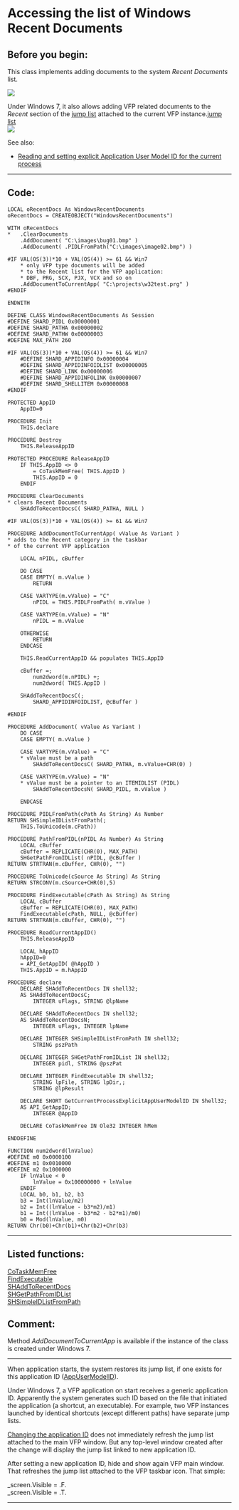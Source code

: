 
# Accessing the list of Windows Recent Documents

## Before you begin:
This class implements adding documents to the system *Recent Documents* list.   

![](../images/recentdocuments.png)  


Under Windows 7, it also allows adding VFP related documents to the *Recent* section of the <a href="http://windows.microsoft.com/en-CA/windows7/products/features/jump-lists">jump list</a> attached to the current VFP instance.[jump list](sample_000.md)  
![](../images/jumplistvfp.png)  

See also:

* [Reading and setting explicit Application User Model ID for the current process](sample_038.md)  
  
***  


## Code:
```foxpro  
LOCAL oRecentDocs As WindowsRecentDocuments
oRecentDocs = CREATEOBJECT("WindowsRecentDocuments")

WITH oRecentDocs
*	.ClearDocuments
	.AddDocument( "C:\images\bug01.bmp" )
	.AddDocument( .PIDLFromPath("C:\images\image02.bmp") )

#IF VAL(OS(3))*10 + VAL(OS(4)) >= 61 && Win7
	* only VFP type documents will be added
	* to the Recent list for the VFP application:
	* DBF, PRG, SCX, PJX, VCX and so on
	.AddDocumentToCurrentApp( "C:\projects\w32test.prg" )
#ENDIF

ENDWITH

DEFINE CLASS WindowsRecentDocuments As Session
#DEFINE SHARD_PIDL 0x00000001
#DEFINE SHARD_PATHA 0x00000002
#DEFINE SHARD_PATHW 0x00000003
#DEFINE MAX_PATH 260

#IF VAL(OS(3))*10 + VAL(OS(4)) >= 61 && Win7
	#DEFINE SHARD_APPIDINFO 0x00000004
	#DEFINE SHARD_APPIDINFOIDLIST 0x00000005
	#DEFINE SHARD_LINK 0x00000006
	#DEFINE SHARD_APPIDINFOLINK 0x00000007
	#DEFINE SHARD_SHELLITEM 0x00000008
#ENDIF

PROTECTED AppID
	AppID=0

PROCEDURE Init
	THIS.declare

PROCEDURE Destroy
	THIS.ReleaseAppID

PROTECTED PROCEDURE ReleaseAppID
	IF THIS.AppID <> 0
		= CoTaskMemFree( THIS.AppID )
		THIS.AppID = 0
	ENDIF

PROCEDURE ClearDocuments
* clears Recent Documents
	SHAddToRecentDocsC( SHARD_PATHA, NULL )

#IF VAL(OS(3))*10 + VAL(OS(4)) >= 61 && Win7

PROCEDURE AddDocumentToCurrentApp( vValue As Variant )
* adds to the Recent category in the taskbar
* of the current VFP application

	LOCAL nPIDL, cBuffer

	DO CASE
	CASE EMPTY( m.vValue )
		RETURN

	CASE VARTYPE(m.vValue) = "C"
		nPIDL = THIS.PIDLFromPath( m.vValue )

	CASE VARTYPE(m.vValue) = "N"
		nPIDL = m.vValue

	OTHERWISE
		RETURN
	ENDCASE

	THIS.ReadCurrentAppID && populates THIS.AppID
	
	cBuffer =;
		num2dword(m.nPIDL) +;
		num2dword( THIS.AppID )

	SHAddToRecentDocsC(;
		SHARD_APPIDINFOIDLIST, @cBuffer )

#ENDIF

PROCEDURE AddDocument( vValue As Variant )
	DO CASE
	CASE EMPTY( m.vValue )

	CASE VARTYPE(m.vValue) = "C"
	* vValue must be a path
		SHAddToRecentDocsC( SHARD_PATHA, m.vValue+CHR(0) )

	CASE VARTYPE(m.vValue) = "N"
	* vValue must be a pointer to an ITEMIDLIST (PIDL)
		SHAddToRecentDocsN( SHARD_PIDL, m.vValue )

	ENDCASE

PROCEDURE PIDLFromPath(cPath As String) As Number
RETURN SHSimpleIDListFromPath(;
	THIS.ToUnicode(m.cPath))

PROCEDURE PathFromPIDL(nPIDL As Number) As String
	LOCAL cBuffer
	cBuffer = REPLICATE(CHR(0), MAX_PATH)
	SHGetPathFromIDList( nPIDL, @cBuffer )
RETURN STRTRAN(m.cBuffer, CHR(0), "")

PROCEDURE ToUnicode(cSource As String) As String
RETURN STRCONV(m.cSource+CHR(0),5)

PROCEDURE FindExecutable(cPath As String) As String
	LOCAL cBuffer
	cBuffer = REPLICATE(CHR(0), MAX_PATH)
	FindExecutable(cPath, NULL, @cBuffer)
RETURN STRTRAN(m.cBuffer, CHR(0), "")

PROCEDURE ReadCurrentAppID()
	THIS.ReleaseAppID

	LOCAL hAppID
	hAppID=0
	= API_GetAppID( @hAppID )
	THIS.AppID = m.hAppID

PROCEDURE declare
	DECLARE SHAddToRecentDocs IN shell32;
	AS SHAddToRecentDocsC;
		INTEGER uFlags, STRING @lpName

	DECLARE SHAddToRecentDocs IN shell32;
	AS SHAddToRecentDocsN;
		INTEGER uFlags, INTEGER lpName

	DECLARE INTEGER SHSimpleIDListFromPath IN shell32;
		STRING pszPath

	DECLARE INTEGER SHGetPathFromIDList IN shell32;
		INTEGER pidl, STRING @pszPat

	DECLARE INTEGER FindExecutable IN shell32;
		STRING lpFile, STRING lpDir,;
		STRING @lpResult

	DECLARE SHORT GetCurrentProcessExplicitAppUserModelID IN Shell32;
	AS API_GetAppID;
		INTEGER @AppID

	DECLARE CoTaskMemFree IN Ole32 INTEGER hMem

ENDDEFINE

FUNCTION num2dword(lnValue)
#DEFINE m0 0x0000100
#DEFINE m1 0x0010000
#DEFINE m2 0x1000000
	IF lnValue < 0
		lnValue = 0x100000000 + lnValue
	ENDIF
	LOCAL b0, b1, b2, b3
	b3 = Int(lnValue/m2)
	b2 = Int((lnValue - b3*m2)/m1)
	b1 = Int((lnValue - b3*m2 - b2*m1)/m0)
	b0 = Mod(lnValue, m0)
RETURN Chr(b0)+Chr(b1)+Chr(b2)+Chr(b3)  
```  
***  


## Listed functions:
[CoTaskMemFree](../libraries/ole32/CoTaskMemFree.md)  
[FindExecutable](../libraries/shell32/FindExecutable.md)  
[SHAddToRecentDocs](../libraries/shell32/SHAddToRecentDocs.md)  
[SHGetPathFromIDList](../libraries/shell32/SHGetPathFromIDList.md)  
[SHSimpleIDListFromPath](../libraries/shell32/SHSimpleIDListFromPath.md)  

## Comment:
Method *AddDocumentToCurrentApp* is available if the instance of the class is created under Windows 7.  
  
* * *  
When application starts, the system restores its jump list, if one exists for this application ID (<a href="http://msdn.microsoft.com/en-us/library/dd378459(v=vs.85).aspx">AppUserModelID</a>).  
  
Under Windows 7, a VFP application on start receives a generic application ID. Apparently the system generates such ID based on the file that initiated the application (a shortcut, an executable). For example, two VFP instances launched by identical shortcuts (except different paths) have separate jump lists.  
  
<a href="?example=38">Changing the application ID</a> does not immediately refresh the jump list attached to the main VFP window. But any top-level window created after the change will display the jump list linked to new application ID.  
  
After setting a new application ID, hide and show again VFP main window. That refreshes the jump list attached to the VFP taskbar icon. That simple:<div class="precode">_screen.Visible = .F.  
_screen.Visible = .T.  
</div>  
  
***  

